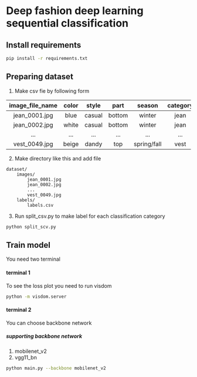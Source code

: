 # Deep fashion deep learning sequential classification

## Install requirements
```bash
pip install -r requirements.txt
```

## Preparing dataset
1. Make csv fie by following form  

| image_file_name | color | style | part | season | category |  
|:---:|:---:|:---:|:---:|:---:|:---:|  
| jean_0001.jpg	 | blue  | casual | bottom | winter | jean |  
| jean_0002.jpg	 | white | casual | bottom | winter | jean |  
| ...	 | ... | ... | ... | ... | ... |  
| vest_0049.jpg	 | beige | dandy | top | spring/fall | vest |  

2. Make directory like this and add file  
```
dataset/
    images/
        jean_0001.jpg
        jean_0002.jpg
        ...
        vest_0049.jpg
    labels/
        labels.csv
```
3. Run split_csv.py to make label for each classification category
```bash
python split_scv.py
```

## Train model
You need two terminal

#### terminal 1  
To see the loss plot you need to run visdom
```bash
python -m visdom.server
```

#### terminal 2
You can choose backbone network  

##### supporting backbone network
1. mobilenet_v2
2. vgg11_bn
```bash
python main.py --backbone mobilenet_v2
```
